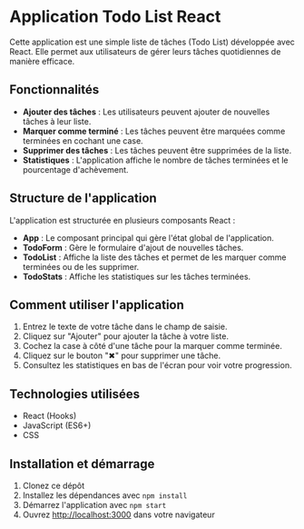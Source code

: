 # Application Todo List React

Cette application est une simple liste de tâches (Todo List) développée avec React. Elle permet aux utilisateurs de gérer leurs tâches quotidiennes de manière efficace.

## Fonctionnalités

- **Ajouter des tâches** : Les utilisateurs peuvent ajouter de nouvelles tâches à leur liste.
- **Marquer comme terminé** : Les tâches peuvent être marquées comme terminées en cochant une case.
- **Supprimer des tâches** : Les tâches peuvent être supprimées de la liste.
- **Statistiques** : L'application affiche le nombre de tâches terminées et le pourcentage d'achèvement.

## Structure de l'application

L'application est structurée en plusieurs composants React :

- **App** : Le composant principal qui gère l'état global de l'application.
- **TodoForm** : Gère le formulaire d'ajout de nouvelles tâches.
- **TodoList** : Affiche la liste des tâches et permet de les marquer comme terminées ou de les supprimer.
- **TodoStats** : Affiche les statistiques sur les tâches terminées.

## Comment utiliser l'application

1. Entrez le texte de votre tâche dans le champ de saisie.
2. Cliquez sur "Ajouter" pour ajouter la tâche à votre liste.
3. Cochez la case à côté d'une tâche pour la marquer comme terminée.
4. Cliquez sur le bouton "✖" pour supprimer une tâche.
5. Consultez les statistiques en bas de l'écran pour voir votre progression.

## Technologies utilisées

- React (Hooks)
- JavaScript (ES6+)
- CSS

## Installation et démarrage

1. Clonez ce dépôt
2. Installez les dépendances avec `npm install`
3. Démarrez l'application avec `npm start`
4. Ouvrez [http://localhost:3000](http://localhost:3000) dans votre navigateur

